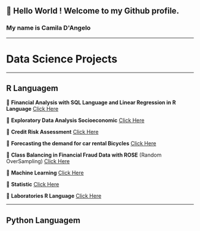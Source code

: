 ## 👋 Hello World ! Welcome to my Github profile.
### My name is Camila D'Angelo 

***
# Data Science Projects
***
## **R Languagem**

:large_blue_circle: **Financial Analysis with SQL Language and Linear Regression in R Language** [Click Here](https://github.com/camila-dangelo-tempesta/hospital_cost_report_public_use_file)

:large_blue_circle: **Exploratory Data Analysis Socioeconomic** [Click Here](https://github.com/camila-dangelo-tempesta/world_happiness-_report)

:large_blue_circle: **Credit Risk Assessment** [Click Here](https://github.com/camila-dangelo-tempesta/german_credit_data)

:large_blue_circle: **Forecasting the demand for car rental Bicycles** [Click Here](https://github.com/camila-dangelo-tempesta/bikeshare_capital_rental_forecast)

:large_blue_circle: **Class Balancing in Financial Fraud Data with ROSE**  (Random OverSampling) [Click Here](https://github.com/camila-dangelo-tempesta/credit_card_fraud_detection)

:large_blue_circle: **Machine Learning** [Click Here](https://github.com/camila-dangelo-tempesta/Machine_Learning)

:large_blue_circle: **Statistic** [Click Here](https://github.com/camila-dangelo-tempesta/Statistic)

:large_blue_circle: **Laboratories R Language** [Click Here](https://github.com/camila-dangelo-tempesta/R_Language)

***
## **Python Languagem**









